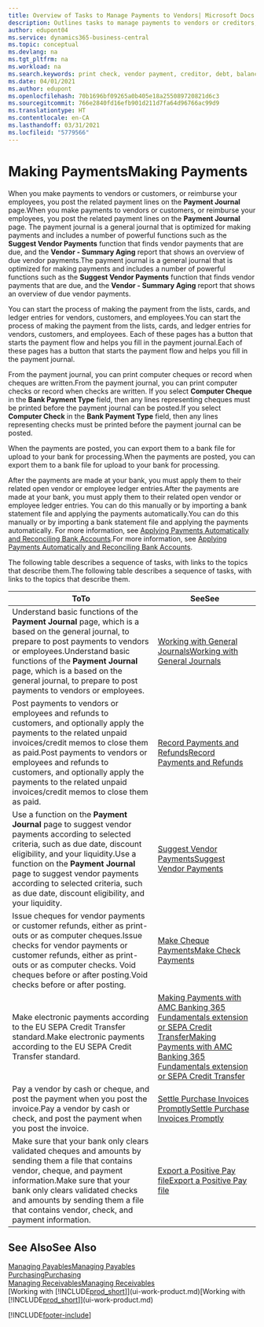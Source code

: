 ```yaml
---
title: Overview of Tasks to Manage Payments to Vendors| Microsoft Docs
description: Outlines tasks to manage payments to vendors or creditors, including posting payment lines and getting an overview of the balance due.
author: edupont04
ms.service: dynamics365-business-central
ms.topic: conceptual
ms.devlang: na
ms.tgt_pltfrm: na
ms.workload: na
ms.search.keywords: print check, vendor payment, creditor, debt, balance due, AP
ms.date: 04/01/2021
ms.author: edupont
ms.openlocfilehash: 70b1696bf09265a0b405e18a255089720821d6c3
ms.sourcegitcommit: 766e2840fd16efb901d211d7fa64d96766ac99d9
ms.translationtype: HT
ms.contentlocale: en-CA
ms.lasthandoff: 03/31/2021
ms.locfileid: "5779566"
---
```

# <a name="making-payments"></a><span data-ttu-id="1b8ac-103">Making Payments</span><span class="sxs-lookup"><span data-stu-id="1b8ac-103">Making Payments</span></span>

<span data-ttu-id="1b8ac-104">When you make payments to vendors or customers, or reimburse your employees, you post the related payment lines on the **Payment Journal** page.</span><span class="sxs-lookup"><span data-stu-id="1b8ac-104">When you make payments to vendors or customers, or reimburse your employees, you post the related payment lines on the **Payment Journal** page.</span></span> <span data-ttu-id="1b8ac-105">The payment journal is a general journal that is optimized for making payments and includes a number of powerful functions such as the **Suggest Vendor Payments** function that finds vendor payments that are due, and the **Vendor - Summary Aging** report that shows an overview of due vendor payments.</span><span class="sxs-lookup"><span data-stu-id="1b8ac-105">The payment journal is a general journal that is optimized for making payments and includes a number of powerful functions such as the **Suggest Vendor Payments** function that finds vendor payments that are due, and the **Vendor - Summary Aging** report that shows an overview of due vendor payments.</span></span>  

<span data-ttu-id="1b8ac-106">You can start the process of making the payment from the lists, cards, and ledger entries for vendors, customers, and employees.</span><span class="sxs-lookup"><span data-stu-id="1b8ac-106">You can start the process of making the payment from the lists, cards, and ledger entries for vendors, customers, and employees.</span></span> <span data-ttu-id="1b8ac-107">Each of these pages has a button that starts the payment flow and helps you fill in the payment journal.</span><span class="sxs-lookup"><span data-stu-id="1b8ac-107">Each of these pages has a button that starts the payment flow and helps you fill in the payment journal.</span></span>  

<span data-ttu-id="1b8ac-108">From the payment journal, you can print computer cheques or record when cheques are written.</span><span class="sxs-lookup"><span data-stu-id="1b8ac-108">From the payment journal, you can print computer checks or record when checks are written.</span></span> <span data-ttu-id="1b8ac-109">If you select **Computer Cheque** in the **Bank Payment Type** field, then any lines representing cheques must be printed before the payment journal can be posted.</span><span class="sxs-lookup"><span data-stu-id="1b8ac-109">If you select **Computer Check** in the **Bank Payment Type** field, then any lines representing checks must be printed before the payment journal can be posted.</span></span>

<span data-ttu-id="1b8ac-110">When the payments are posted, you can export them to a bank file for upload to your bank for processing.</span><span class="sxs-lookup"><span data-stu-id="1b8ac-110">When the payments are posted, you can export them to a bank file for upload to your bank for processing.</span></span>

<span data-ttu-id="1b8ac-111">After the payments are made at your bank, you must apply them to their related open vendor or employee ledger entries.</span><span class="sxs-lookup"><span data-stu-id="1b8ac-111">After the payments are made at your bank, you must apply them to their related open vendor or employee ledger entries.</span></span> <span data-ttu-id="1b8ac-112">You can do this manually or by importing a bank statement file and applying the payments automatically.</span><span class="sxs-lookup"><span data-stu-id="1b8ac-112">You can do this manually or by importing a bank statement file and applying the payments automatically.</span></span> <span data-ttu-id="1b8ac-113">For more information, see [Applying Payments Automatically and Reconciling Bank Accounts](receivables-apply-payments-auto-reconcile-bank-accounts.md).</span><span class="sxs-lookup"><span data-stu-id="1b8ac-113">For more information, see [Applying Payments Automatically and Reconciling Bank Accounts](receivables-apply-payments-auto-reconcile-bank-accounts.md).</span></span>

<span data-ttu-id="1b8ac-114">The following table describes a sequence of tasks, with links to the topics that describe them.</span><span class="sxs-lookup"><span data-stu-id="1b8ac-114">The following table describes a sequence of tasks, with links to the topics that describe them.</span></span>

| <span data-ttu-id="1b8ac-115">To</span><span class="sxs-lookup"><span data-stu-id="1b8ac-115">To</span></span> | <span data-ttu-id="1b8ac-116">See</span><span class="sxs-lookup"><span data-stu-id="1b8ac-116">See</span></span> |
| --- | --- |
|<span data-ttu-id="1b8ac-117">Understand basic functions of the **Payment Journal** page, which is a based on the general journal, to prepare to post payments to vendors or employees.</span><span class="sxs-lookup"><span data-stu-id="1b8ac-117">Understand basic functions of the **Payment Journal** page, which is a based on the general journal, to prepare to post payments to vendors or employees.</span></span>|[<span data-ttu-id="1b8ac-118">Working with General Journals</span><span class="sxs-lookup"><span data-stu-id="1b8ac-118">Working with General Journals</span></span>](ui-work-general-journals.md)|
|<span data-ttu-id="1b8ac-119">Post payments to vendors or employees and refunds to customers, and optionally apply the payments to the related unpaid invoices/credit memos to close them as paid.</span><span class="sxs-lookup"><span data-stu-id="1b8ac-119">Post payments to vendors or employees and refunds to customers, and optionally apply the payments to the related unpaid invoices/credit memos to close them as paid.</span></span>|[<span data-ttu-id="1b8ac-120">Record Payments and Refunds</span><span class="sxs-lookup"><span data-stu-id="1b8ac-120">Record Payments and Refunds</span></span>](payables-how-post-payments-refunds.md)|
| <span data-ttu-id="1b8ac-121">Use a function on the **Payment Journal** page to suggest vendor payments according to selected criteria, such as due date, discount eligibility, and your liquidity.</span><span class="sxs-lookup"><span data-stu-id="1b8ac-121">Use a function on the **Payment Journal** page to suggest vendor payments according to selected criteria, such as due date, discount eligibility, and your liquidity.</span></span> |[<span data-ttu-id="1b8ac-122">Suggest Vendor Payments</span><span class="sxs-lookup"><span data-stu-id="1b8ac-122">Suggest Vendor Payments</span></span>](payables-how-suggest-vendor-payments.md) |
| <span data-ttu-id="1b8ac-123">Issue cheques for vendor payments or customer refunds, either as print-outs or as computer cheques.</span><span class="sxs-lookup"><span data-stu-id="1b8ac-123">Issue checks for vendor payments or customer refunds, either as print-outs or as computer checks.</span></span> <span data-ttu-id="1b8ac-124">Void cheques before or after posting.</span><span class="sxs-lookup"><span data-stu-id="1b8ac-124">Void checks before or after posting.</span></span> |[<span data-ttu-id="1b8ac-125">Make Cheque Payments</span><span class="sxs-lookup"><span data-stu-id="1b8ac-125">Make Check Payments</span></span>](payables-how-work-checks.md) |
|<span data-ttu-id="1b8ac-126">Make electronic payments according to the EU SEPA Credit Transfer standard.</span><span class="sxs-lookup"><span data-stu-id="1b8ac-126">Make electronic payments according to the EU SEPA Credit Transfer standard.</span></span>|[<span data-ttu-id="1b8ac-127">Making Payments with AMC Banking 365 Fundamentals extension or SEPA Credit Transfer</span><span class="sxs-lookup"><span data-stu-id="1b8ac-127">Making Payments with AMC Banking 365 Fundamentals extension or SEPA Credit Transfer</span></span>](finance-make-payments-with-bank-data-conversion-service-or-sepa-credit-transfer.md)|
| <span data-ttu-id="1b8ac-128">Pay a vendor by cash or cheque, and post the payment when you post the invoice.</span><span class="sxs-lookup"><span data-stu-id="1b8ac-128">Pay a vendor by cash or check, and post the payment when you post the invoice.</span></span> |[<span data-ttu-id="1b8ac-129">Settle Purchase Invoices Promptly</span><span class="sxs-lookup"><span data-stu-id="1b8ac-129">Settle Purchase Invoices Promptly</span></span>](finance-how-to-settle-purchase-invoices-promptly.md) |
| <span data-ttu-id="1b8ac-130">Make sure that your bank only clears validated cheques and amounts by sending them a file that contains vendor, cheque, and payment information.</span><span class="sxs-lookup"><span data-stu-id="1b8ac-130">Make sure that your bank only clears validated checks and amounts by sending them a file that contains vendor, check, and payment information.</span></span> |[<span data-ttu-id="1b8ac-131">Export a Positive Pay file</span><span class="sxs-lookup"><span data-stu-id="1b8ac-131">Export a Positive Pay file</span></span>](finance-how-positive-pay.md) |

## <a name="see-also"></a><span data-ttu-id="1b8ac-132">See Also</span><span class="sxs-lookup"><span data-stu-id="1b8ac-132">See Also</span></span>
[<span data-ttu-id="1b8ac-133">Managing Payables</span><span class="sxs-lookup"><span data-stu-id="1b8ac-133">Managing Payables</span></span>](payables-manage-payables.md)  
[<span data-ttu-id="1b8ac-134">Purchasing</span><span class="sxs-lookup"><span data-stu-id="1b8ac-134">Purchasing</span></span>](purchasing-manage-purchasing.md)  
[<span data-ttu-id="1b8ac-135">Managing Receivables</span><span class="sxs-lookup"><span data-stu-id="1b8ac-135">Managing Receivables</span></span>](receivables-manage-receivables.md)  
<span data-ttu-id="1b8ac-136">[Working with [!INCLUDE[prod_short](includes/prod_short.md)]](ui-work-product.md)</span><span class="sxs-lookup"><span data-stu-id="1b8ac-136">[Working with [!INCLUDE[prod_short](includes/prod_short.md)]](ui-work-product.md)</span></span>  


[!INCLUDE[footer-include](includes/footer-banner.md)]